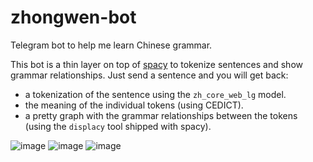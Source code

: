# zhongwen-bot
Telegram bot to help me learn Chinese grammar.

This bot is a thin layer on top of [spacy](https://spacy.io/) to tokenize sentences and show grammar relationships. Just send a sentence and you will get back:

* a tokenization of the sentence using the `zh_core_web_lg` model.
* the meaning of the individual tokens (using CEDICT).
* a pretty graph with the grammar relationships between the tokens (using the `displacy` tool shipped with spacy).

![image](https://user-images.githubusercontent.com/27380/197734066-cc92b8f7-ba52-4181-b490-1f5179dd329b.png)
![image](https://user-images.githubusercontent.com/27380/197734136-d873e00a-1ab8-42c2-b66e-57d72733a61c.png)
![image](https://user-images.githubusercontent.com/27380/197734154-6e1f1317-8bc4-4167-afb0-39e9ebdd00d3.png)
